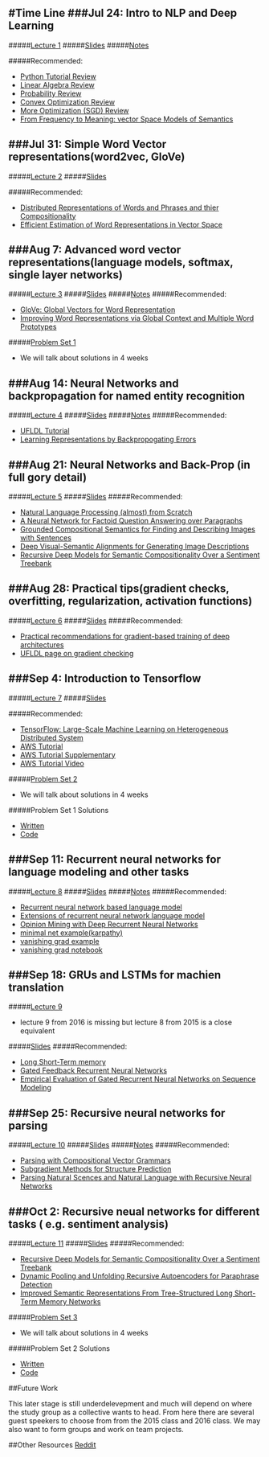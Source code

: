 #Time Line
###Jul 24: Intro to NLP and Deep Learning
---
#####[Lecture 1](https://youtu.be/kZteabVD8sU?list=PLcGUo322oqu9n4i0X3cRJgKyVy7OkDdoi)
#####[Slides](http://cs224d.stanford.edu/lectures/CS224d-Lecture1.pdf)
#####[Notes](http://cs224d.stanford.edu/lecture_notes/notes1.pdf)

#####Recommended:
* [Python Tutorial Review](http://cs231n.github.io/python-numpy-tutorial/)
* [Linear Algebra Review](http://cs229.stanford.edu/section/cs229-linalg.pdf)
* [Probability Review](http://cs229.stanford.edu/section/cs229-prob.pdf)
* [Convex Optimization Review](http://cs229.stanford.edu/section/cs229-cvxopt.pdf)
* [More Optimization (SGD) Review](http://cs231n.github.io/optimization-1/)
* [From Frequency to Meaning: vector Space Models of Semantics](http://www.jair.org/media/2934/live-2934-4846-jair.pdf)

###Jul 31: Simple Word Vector representations(word2vec, GloVe)
---
#####[Lecture 2](https://youtu.be/xhHOL3TNyJs?list=PLcGUo322oqu9n4i0X3cRJgKyVy7OkDdoi)
#####[Slides](http://cs224d.stanford.edu/lectures/CS224d-Lecture2.pdf)

#####Recommended:
* [Distributed Representations of Words and Phrases and thier Compositionality](http://papers.nips.cc/paper/5021-distributed-representations-of-words-and-phrases-and-their-compositionality.pdf)
* [Efficient Estimation of Word Representations in Vector Space](http://arxiv.org/pdf/1301.3781.pdf)


###Aug 7: Advanced word vector representations(language models, softmax, single layer networks)
---


#####[Lecture 3](https://youtu.be/UOGMsFw9V_w?list=PLcGUo322oqu9n4i0X3cRJgKyVy7OkDdoi)
#####[Slides](http://cs224d.stanford.edu/lectures/CS224d-Lecture3.pdf)
#####[Notes](http://cs224d.stanford.edu/lecture_notes/notes2.pdf)
#####Recommended:
* [GloVe: Global Vectors for Word Representation](http://nlp.stanford.edu/pubs/glove.pdf)
* [Improving Word Representations via Global Context and Multiple Word Prototypes](http://www.aclweb.org/anthology/P12-1092)

#####[Problem Set 1](http://cs224d.stanford.edu/assignment1/index.html) 
* We will talk about solutions in 4 weeks

###Aug 14: Neural Networks and backpropagation for named entity recognition
---
#####[Lecture 4](https://youtu.be/bjDbNbSbwY4?list=PLcGUo322oqu9n4i0X3cRJgKyVy7OkDdoi)
#####[Slides](http://cs224d.stanford.edu/lectures/CS224d-Lecture4.pdf)
#####[Notes](http://cs224d.stanford.edu/lecture_notes/notes3.pdf)
#####Recommended:
* [UFLDL Tutorial](http://ufldl.stanford.edu/wiki/index.php/Backpropagation_Algorithm)
* [Learning Representations by Backpropogating Errors](http://www.iro.umontreal.ca/~vincentp/ift3395/lectures/backprop_old.pdf)

###Aug 21: Neural Networks and Back-Prop (in full gory detail)
---
#####[Lecture 5](https://youtu.be/k50GPWfjG7I?list=PLcGUo322oqu9n4i0X3cRJgKyVy7OkDdoi)
#####[Slides](http://cs224d.stanford.edu/lectures/CS224d-Lecture5.pdf)
#####Recommended:
* [Natural Language Processing (almost) from Scratch](http://arxiv.org/pdf/1103.0398v1.pdf)
* [A Neural Network for Factoid Question Answering over Paragraphs](https://cs.umd.edu/~miyyer/pubs/2014_qb_rnn.pdf)
* [Grounded Compositional Semantics for Finding and Describing Images with Sentences](http://nlp.stanford.edu/~socherr/SocherKarpathyLeManningNg_TACL2013.pdf)
* [Deep Visual-Semantic Alignments for Generating Image Descriptions](http://cs.stanford.edu/people/karpathy/deepimagesent/devisagen.pdf)
* [Recursive Deep Models for Semantic Compositionality Over a Sentiment Treebank](http://nlp.stanford.edu/~socherr/EMNLP2013_RNTN.pdf)

###Aug 28: Practical tips(gradient checks, overfitting, regularization, activation functions)
---
#####[Lecture 6](https://youtu.be/l0k-30FNua8?list=PLcGUo322oqu9n4i0X3cRJgKyVy7OkDdoi)
#####[Slides](http://cs224d.stanford.edu/lectures/CS224d-Lecture6.pdf)
#####Recommended:
* [Practical recommendations for gradient-based training of deep architectures](http://arxiv.org/abs/1206.5533)
* [UFLDL page on gradient checking](http://ufldl.stanford.edu/wiki/index.php/Gradient_checking_and_advanced_optimization)


###Sep 4: Introduction to Tensorflow
---
#####[Lecture 7](https://youtu.be/L8Y2_Cq2X5s?list=PLcGUo322oqu9n4i0X3cRJgKyVy7OkDdoi)
#####[Slides](http://cs224d.stanford.edu/lectures/CS224d-Lecture7.pdf)

#####Recommended:
* [TensorFlow: Large-Scale Machine Learning on Heterogeneous Distributed System](http://download.tensorflow.org/paper/whitepaper2015.pdf)
* [AWS Tutorial](http://cs224d.stanford.edu/supplementary/aws-tutorial-2.pdf)
* [AWS Tutorial Supplementary](http://cs224d.stanford.edu/lectures/CS224D-Lecture7-2.pdf)
* [AWS Tutorial Video](https://youtu.be/zdnMXKHP-m4)

#####[Problem Set 2](http://cs224d.stanford.edu/assignment2/index.html)
* We will talk about solutions in 4 weeks


#####Problem Set 1 Solutions
* [Written](http://cs224d.stanford.edu/assignment1/assignment1_soln)
* [Code](http://cs224d.stanford.edu/assignment1/assignment1_sol.zip)

###Sep 11: Recurrent neural networks for language modeling and other tasks
---
#####[Lecture 8](https://youtu.be/nwcJuGuG-0s?list=PLcGUo322oqu9n4i0X3cRJgKyVy7OkDdoi)
#####[Slides](http://cs224d.stanford.edu/lectures/CS224d-Lecture8.pdf)
#####[Notes](http://cs224d.stanford.edu/lecture_notes/notes4.pdf)
#####Recommended:
* [Recurrent neural network based language model](http://www.fit.vutbr.cz/research/groups/speech/publi/2010/mikolov_interspeech2010_IS100722.pdf)
* [Extensions of recurrent neural network language model](http://www.fit.vutbr.cz/research/groups/speech/publi/2011/mikolov_icassp2011_5528.pdf)
* [Opinion Mining with Deep Recurrent Neural Networks](http://www.cs.cornell.edu/~oirsoy/drnt.htm)
* [minimal net example(karpathy)](http://cs231n.github.io/neural-networks-case-study/)
* [vanishing grad example](http://cs224d.stanford.edu/notebooks/vanishing_grad_example.html)
* [vanishing grad notebook](http://cs224d.stanford.edu/notebooks/vanishing_grad_example.ipynb)

###Sep 18: GRUs and LSTMs for machien translation
---
#####[Lecture 9](https://youtu.be/OFCuW8VA7A4?list=PLmImxx8Char8dxWB9LRqdpCTmewaml96q)
* lecture 9 from 2016 is missing but lecture 8 from 2015 is a close equivalent

#####[Slides](http://cs224d.stanford.edu/lectures/CS224d-Lecture9.pdf)
#####Recommended:
* [Long Short-Term memory](http://web.eecs.utk.edu/~itamar/courses/ECE-692/Bobby_paper1.pdf)
* [Gated Feedback Recurrent Neural Networks](http://arxiv.org/pdf/1502.02367v3.pdf)
* [Empirical Evaluation of Gated Recurrent Neural Networks on Sequence Modeling](http://arxiv.org/pdf/1412.3555v1.pdf)


###Sep 25: Recursive neural networks for parsing
---
#####[Lecture 10](https://youtu.be/83J3PMValS4?list=PLmImxx8Char9Ig0ZHSyTqGsdhb9weEGam)
#####[Slides](http://cs224d.stanford.edu/lectures/CS224d-Lecture10.pdf)
#####[Notes](http://cs224d.stanford.edu/lecture_notes/LectureNotes5.pdf)
#####Recommended:
* [Parsing with Compositional Vector Grammars](http://nlp.stanford.edu/pubs/SocherBauerManningNg_ACL2013.pdf)
* [Subgradient Methods for Structure Prediction](http://repository.cmu.edu/cgi/viewcontent.cgi?article=1054&context=robotics)
* [Parsing Natural Scences and Natural Language with Recursive Neural Networks](http://www-nlp.stanford.edu/pubs/SocherLinNgManning_ICML2011.pdf)

###Oct 2: Recursive neual networks for different tasks ( e.g. sentiment analysis)
---

#####[Lecture 11](https://youtu.be/elgkSIWm1vs?list=PLmImxx8Char9Ig0ZHSyTqGsdhb9weEGam)
#####[Slides](http://cs224d.stanford.edu/lectures/CS224d-Lecture11.pdf)
#####Recommended:
* [Recursive Deep Models for Semantic Compositionality Over a Sentiment Treebank](http://nlp.stanford.edu/~socherr/EMNLP2013_RNTN.pdf)
* [Dynamic Pooling and Unfolding Recursive Autoencoders for Paraphrase Detection](http://papers.nips.cc/paper/4204-dynamic-pooling-and-unfolding-recursive-autoencoders-for-paraphrase-detection.pdf)
* [Improved Semantic Representations From Tree-Structured Long Short-Term Memory Networks](http://arxiv.org/pdf/1503.00075v2.pdf)

#####[Problem Set 3](http://cs224d.stanford.edu/assignment3/index.html)
* We will talk about solutions in 4 weeks

#####Problem Set 2 Solutions
* [Written](http://cs224d.stanford.edu/assignment2/assignment2_sol.pdf)
* [Code](http://cs224d.stanford.edu/assignment2/assignment2_dev.zip)

##Future Work

This later stage is still underdelevepment and much will depend on where the study group as a collective wants to head.
From here there are several guest speekers to choose from from the 2015 class and 2016 class.
We may also want to form groups and work on team projects. 

##Other Resources
[Reddit](https://www.reddit.com/r/CS224d)
